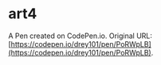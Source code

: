 # art4

A Pen created on CodePen.io. Original URL: [https://codepen.io/drey101/pen/PoRWpLB](https://codepen.io/drey101/pen/PoRWpLB).

